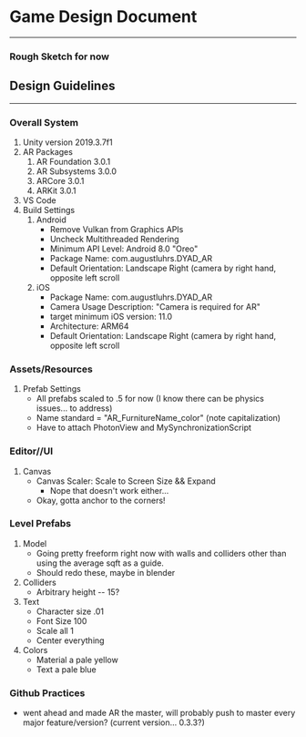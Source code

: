 # Game Design Document
---
### Rough Sketch for now

## Design Guidelines
---
### Overall System
1. Unity version 2019.3.7f1
2. AR Packages
   1. AR Foundation 3.0.1
   2. AR Subsystems 3.0.0
   3. ARCore 3.0.1
   4. ARKit 3.0.1
3. VS Code
4. Build Settings
   1. Android
      - Remove Vulkan from Graphics APIs
      - Uncheck Multithreaded Rendering
      - Minimum API Level: Android 8.0 "Oreo"
      - Package Name: com.augustluhrs.DYAD_AR
      - Default Orientation: Landscape Right (camera by right hand, opposite left scroll
   2. iOS
      - Package Name: com.augustluhrs.DYAD_AR
      - Camera Usage Description: "Camera is required for AR"
      - target minimum iOS version: 11.0
      - Architecture: ARM64
      - Default Orientation: Landscape Right (camera by right hand, opposite left scroll

### Assets/Resources
1. Prefab Settings
   - All prefabs scaled to .5 for now (I know there can be physics issues... to address)
   - Name standard = "AR_FurnitureName_color" (note capitalization)
   - Have to attach PhotonView and MySynchronizationScript

### Editor//UI
1. Canvas
   - Canvas Scaler: Scale to Screen Size && Expand
     - Nope that doesn't work either...
   - Okay, gotta anchor to the corners!
### Level Prefabs
1. Model
   - Going pretty freeform right now with walls and colliders other than using the average sqft as a guide.
   - Should redo these, maybe in blender
2. Colliders
   - Arbitrary height -- 15?
3. Text
   - Character size .01
   - Font Size 100
   - Scale all 1
   - Center everything
4. Colors
   - Material a pale yellow
   - Text a pale blue

### Github Practices
- went ahead and made AR the master, will probably push to master every major feature/version? (current version... 0.3.3?)
